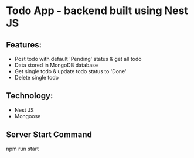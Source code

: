 # Todo App - backend built using Nest JS

## Features:

- Post todo with default 'Pending' status & get all todo
- Data stored in MongoDB database
- Get single todo & update todo status to 'Done'
- Delete single todo

## Technology:

- Nest JS
- Mongoose

## Server Start Command

npm run start

